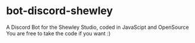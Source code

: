 # bot-discord-shewley
A Discord Bot for the Shewley Studio, coded in JavaScipt and OpenSource
You are free to take the code if you want :)
